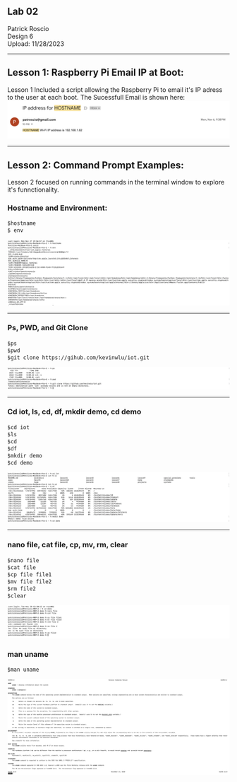 ## Lab 02
Patrick Roscio <br>
Design 6 <br>
Upload: 11/28/2023 <br>

---
## Lesson 1: Raspberry Pi Email IP at Boot:
Lesson 1 Included a script allowing the Raspberry Pi to email it's IP adress to the user at each boot.
The Sucessfull Email is shown here:
![Image with Successfull email for Lesson 1](RaspberryPi_Email.png)

--- 
## Lesson 2: Command Prompt Examples:
Lesson 2 focused on running commands in the terminal window to explore it's funnctionality.

### Hostname and Environment:
```
$hostname
$ env
```
![Image with command window output of Hostname and env](Hostname_and_Environment.png)

---
### Ps, PWD, and Git Clone
```
$ps
$pwd
$git clone https://gihub.com/kevinwlu/iot.git
```
![Image with Terminal output of ps, pwd, and GitClone](PS_PWD_GitClone.png)

--- 
### Cd iot, ls, cd, df, mkdir demo, cd demo 
```
$cd iot
$ls
$cd
$df
$mkdir demo
$cd demo
```

![Image with Terminal output of cd iot, ls, cd, df, mkdir demo, cd demo](cd_iot.png)

---

### nano file, cat file, cp, mv, rm, clear
```
$nano file
$cat file
$cp file file1
$mv file file2
$rm file2
$clear
```
![Image with Terminal output of nano etc.](Cddemo_clear.png)


### man uname
```
$man uname
```

![Image with Terminal output of man uname](manuname.png)

